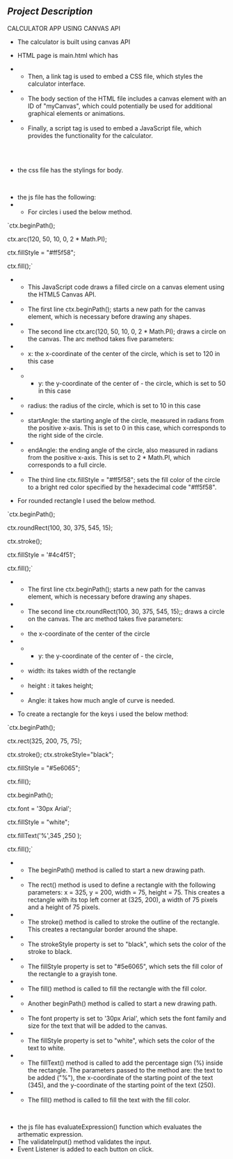 
##  _Project Description_ ##

CALCULATOR APP  USING CANVAS API

- The calculator is built using canvas API
- HTML page is main.html which has
- - Then, a link tag is used to embed a CSS file, which styles the calculator interface.

- - The body section of the HTML file includes a canvas element with an ID of "myCanvas", which could potentially be used for additional graphical elements or animations.
- - Finally, a script tag is used to embed a JavaScript file, which provides the functionality for the calculator. 
<br>
<br>

- the css file has the stylings for body.

<br>

- the js file has the following:
- - For circles i used the below method. 

 `ctx.beginPath();

ctx.arc(120, 50, 10, 0, 2 * Math.PI);

 ctx.fillStyle = "#ff5f58";

 ctx.fill();`

-  - This JavaScript code draws a filled circle on a canvas element using the HTML5 Canvas API.

-  - The first line ctx.beginPath(); starts a new path for the canvas element, which is necessary before drawing any shapes.

-  - The second line ctx.arc(120, 50, 10, 0, 2 * Math.PI); draws a circle on the canvas. The arc method takes five parameters:

-  - x: the x-coordinate of the center of the circle, which is set to 120 in this case
- - - y: the y-coordinate of the center of - the circle, which is set to 50 in this case
-  - radius: the radius of the circle, which is set to 10 in this case
-  - startAngle: the starting angle of the circle, measured in radians from the positive x-axis. This is set to 0 in this case, which corresponds to the right side of the circle.
-  - endAngle: the ending angle of the circle, also measured in radians from the positive x-axis. This is set to 2 * Math.PI, which corresponds to a full circle.
-  - The third line ctx.fillStyle = "#ff5f58"; sets the fill color of the circle to a bright red color specified by the hexadecimal code "#ff5f58".
- For rounded rectangle I used the below method. 

`ctx.beginPath();

ctx.roundRect(100, 30, 375, 545, 15);

ctx.stroke();

ctx.fillStyle = '#4c4f51';

ctx.fill();`
<br>
- - The first line ctx.beginPath(); starts a new path for the canvas element, which is necessary before drawing any shapes.

-  - The second line ctx.roundRect(100, 30, 375, 545, 15);; draws a circle on the canvas. The arc method takes five parameters:

- - the x-coordinate of the center of the circle
- - - y: the y-coordinate of the center of - the circle, 


- - width: its takes width of the rectangle
- - height : it takes height;
- - Angle:  it takes how much angle of curve is needed.


- To create a rectangle for the keys i used the below method:

`ctx.beginPath();

ctx.rect(325, 200, 75, 75);

ctx.stroke();
ctx.strokeStyle="black";

ctx.fillStyle = "#5e6065";

ctx.fill();


ctx.beginPath();

ctx.font = '30px Arial';

ctx.fillStyle = "white";

ctx.fillText('%',345 ,250 );

ctx.fill();`

- - The beginPath() method is called to start a new drawing path.

- - The rect() method is used to define a rectangle with the following parameters: x = 325, y = 200, width = 75, height = 75. This creates a rectangle with its top left corner at (325, 200), a width of 75 pixels and a height of 75 pixels.

- - The stroke() method is called  to stroke the outline of the rectangle. This creates a rectangular border around the shape.

- - The strokeStyle property is set to "black", which sets the color of the stroke to black.

- - The fillStyle property is set to "#5e6065", which sets the fill color of the rectangle to a grayish tone.

- - The fill() method is called to fill the rectangle with the fill color.

- - Another beginPath() method is called to start a new drawing path.

- - The font property is set to '30px Arial', which sets the font family and size for the text that will be added to the canvas.

- - The fillStyle property is set to "white", which sets the color of the text to white.

 - - The fillText() method is called to add the percentage sign (%) inside the rectangle. The parameters passed to the method are: the text to be added ("%"), the x-coordinate of the starting point of the text (345), and the y-coordinate of the starting point of the text (250).

- - The fill() method is called to fill the text with the fill color.
<br>

- the js file has evaluateExpression() function which evaluates the arthematic expression.
- The validateInput() method validates the input.
-  Event Listener is added to each button on click.